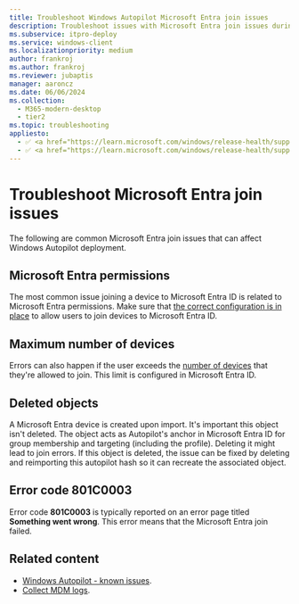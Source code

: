 ```yaml
---
title: Troubleshoot Windows Autopilot Microsoft Entra join issues
description: Troubleshoot issues with Microsoft Entra join issues during the Windows Autopilot deployment process.
ms.subservice: itpro-deploy
ms.service: windows-client
ms.localizationpriority: medium
author: frankroj
ms.author: frankroj
ms.reviewer: jubaptis
manager: aaroncz
ms.date: 06/06/2024
ms.collection:
  - M365-modern-desktop
  - tier2
ms.topic: troubleshooting
appliesto:
  - ✅ <a href="https://learn.microsoft.com/windows/release-health/supported-versions-windows-client" target="_blank">Windows 11</a>
  - ✅ <a href="https://learn.microsoft.com/windows/release-health/supported-versions-windows-client" target="_blank">Windows 10</a>
---
```


# Troubleshoot Microsoft Entra join issues

The following are common Microsoft Entra join issues that can affect Windows Autopilot deployment.

## Microsoft Entra permissions

The most common issue joining a device to Microsoft Entra ID is related to Microsoft Entra permissions. Make sure that [the correct configuration is in place](requirements.md?tabs=configuration) to allow users to join devices to Microsoft Entra ID.

## Maximum number of devices

Errors can also happen if the user exceeds the [number of devices](/mem/intune/enrollment/device-limit-intune-azure) that they're allowed to join. This limit is configured in Microsoft Entra ID.

## Deleted objects

A Microsoft Entra device is created upon import. It's important this object isn't deleted. The object acts as Autopilot's anchor in Microsoft Entra ID for group membership and targeting (including the profile). Deleting it might lead to join errors. If this object is deleted, the issue can be fixed by deleting and reimporting this autopilot hash so it can recreate the associated object.

## Error code 801C0003

Error code **801C0003** is typically reported on an error page titled **Something went wrong**. This error means that the Microsoft Entra join failed.

## Related content

- [Windows Autopilot - known issues](known-issues.md).
- [Collect MDM logs](/windows/client-management/mdm-collect-logs).
